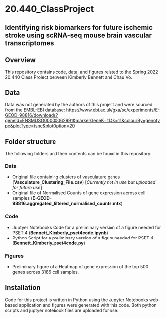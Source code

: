 # 20.440_ClassProject
## Identifying risk biomarkers for future ischemic stroke using scRNA-seq mouse brain vascular transcriptomes

## Overview
This repository contains code, data, and figures related to the Spring 2022 20.440 Class Project between Kimberly Bennett and Chau Vo.

## Data
Data was not generated by the authors of this project and were sourced from the EMBL-EBI database: https://www.ebi.ac.uk/gxa/sc/experiments/E-GEOD-98816/downloads?geneId=ENSMUSG00000062991&markerGeneK=11&k=11&colourBy=genotype&plotType=tsne&plotOption=20

## Folder structure
The following folders and their contents can be found in this repository:
### Data
-   Original file containing clusters of vasculature genes (**Vasculature_Clustering_File.csv**) [*Currently not in use but uploaded for future use*]
-   Original file of Normalised Counts of gene expression across cell samples (**E-GEOD-98816.aggregated_filtered_normalised_counts.mtx**)
### Code
-   Juptyer Notebooks Code for a preliminary version of a figure needed for PSET 4 (**Bennett_Kimberly_pset4code.ipynb**)
-   Python Script for a preliminary version of a figure needed for PSET 4 (**Bennett_Kimberly_pset4code.py**)
### Figures
-   Preliminary figure of a Heatmap of gene expression of the top 500 genes across 3186 cell samples.

## Installation
Code for this project is written in Python using the Jupyter Notebooks web-based application and figures were generated with this code. Both python scripts and juptyer notebook files are uploaded for use.
